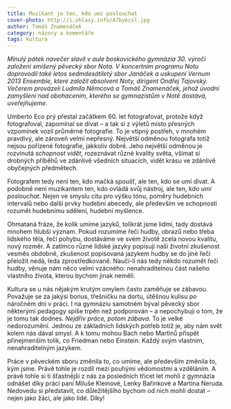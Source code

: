 ```yaml
---
title: Muzikant je ten, kdo umí poslouchat
cover-photo: http://i.ohlasy.info/A7bykcsl.jpg
author: Tomáš Znamenáček
category: názory a komentáře
tags: kultura
---
```


*Minulý pátek navečer slavil v aule boskovického gymnázia 30. výročí založení smíšený pěvecký sbor Nota. V koncertním programu Notu doprovodil také letos sedmdesátiletý sbor Janáček a uskupení Vernum 2013 Ensemble, které založil absolvent Noty, dirigent Ondřej Tajovský. Večerem provázeli Ludmila Němcová a Tomáš Znamenáček, jehož úvodní zamyšlení nad obohacením, kterého se gymnazistům v Notě dostává, uveřejňujeme.*

Umberto Eco prý přestal začátkem 60. let fotografovat, protože když fotografoval, zapomínal se dívat – a tak si z výletů místo přesných vzpomínek vozil průměrné fotografie. To je vtipný postřeh, v mnohém pravdivý, ale zároveň velmi nepřesný. Největší odměnou fotografa totiž nejsou pořízené fotografie, jakkoliv dobré. Jeho největší odměnou je rozvinutá *schopnost vidět*, rozeznávat různé kvality světa, všímat si drobných příběhů ve zdánlivě všedních situacích, vidět krásu ve zdánlivě obyčejných předmětech.

Fotografem tedy není ten, kdo mačká spoušť, ale ten, kdo se umí dívat. A podobně není muzikantem ten, kdo ovládá svůj nástroj, ale ten, kdo *umí poslouchat*. Nejen ve smyslu citu pro výšku tónu, poměry hudebních intervalů nebo další prvky hudební abecedy, ale především ve schopnosti rozumět hudebnímu sdělení, hudební myšlence.

Ohmataná fráze, že kolik umíme jazyků, tolikrát jsme lidmi, tady dostává mnohem hlubší význam. Pokud rozumíme řeči hudby, obrazů nebo třeba lidského těla, řeči pohybu, dostáváme ve svém životě zcela novou kvalitu, nový rozměr. A zatímco různé lidské jazyky popisují naši životní zkušenost vesměs obdobně, zkušenost popisovaná jazykem hudby se do jiné řeči přeložit nedá, leda zprostředkovaně. Naučí-li nás tedy někdo rozumět řeči hudby, věnuje nám něco velmi vzácného: nenahraditelnou část našeho vlastního života, kterou bychom jinak neměli.

Kultura se u nás nějakým krutým omylem často zaměňuje se zábavou. Považuje se za jakýsi bonus, třešničku na dortu, útěšnou kulisu po náročném dni v práci. I na gymnáziu samotném býval pěvecký sbor některými pedagogy spíše trpěn než podporován – a nepochybuji o tom, že je tomu tak dodnes. *Nejdřív práce, potom zábava.* To je velké nedorozumění. Jednou ze základních lidských potřeb totiž je, aby nám svět kolem nás dával smysl. A k tomu mohou Bach nebo Martinů přispět přinejmenším tolik, co Friedman nebo Einstein. Každý svým vlastním, nenahraditelným jazykem.

Práce v pěveckém sboru změnila to, co umíme, ale především změnila to, kým jsme. Právě tohle je rozdíl mezi pouhými vědomostmi a vzděláním. A právě tohle si ti šťastnější z nás za posledních třicet let mohli z gymnázia odnášet díky práci paní Miluše Kleinové, Lenky Bařinkové a Martina Neruda. Nedovedu si představit, co důležitějšího bychom od nich mohli dostat – nejen jako žáci, ale jako lidé. Díky!